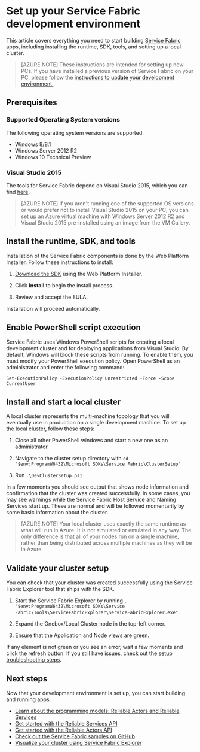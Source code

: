 <properties
   pageTitle="Set up your Service Fabric development environment | Microsoft Azure"
   description="Install the Service Fabric runtime, SDK, and tools and create a local development cluster."
   services="service-fabric"
   documentationCenter=".net"
   authors="seanmck"
   manager="samgeo"
   editor=""/>

<tags
   ms.service="service-fabric"
   ms.devlang="dotNet"
   ms.topic="hero-article"
   ms.tgt_pltfrm="NA"
   ms.workload="NA"
   ms.date="07/24/2015"
   ms.author="seanmck"/>

# Set up your Service Fabric development environment
 This article covers everything you need to start building [Service Fabric][1] apps, including installing the runtime, SDK, tools, and setting up a local cluster.

 > [AZURE.NOTE] These instructions are intended for setting up new PCs. If you have installed a previous version of Service Fabric on your PC, please follow the [instructions to update your development environment ](service-fabric-update-your-development-environment.md).

## Prerequisites
### Supported Operating System versions
The following operating system versions are supported:

- Windows 8/8.1
- Windows Server 2012 R2
- Windows 10 Technical Preview

### Visual Studio 2015

The tools for Service Fabric depend on Visual Studio 2015, which you can find [here][2].

> [AZURE.NOTE] If you aren't running one of the supported OS versions or would prefer not to install Visual Studio 2015 on your PC, you can set up an Azure virtual machine with Windows Server 2012 R2 and Visual Studio 2015 pre-installed using an image from the VM Gallery.

## Install the runtime, SDK, and tools

Installation of the Service Fabric components is done by the Web Platform Installer. Follow these instructions to install:

1. [Download the SDK][3] using the Web Platform Installer.

2. Click **Install** to begin the install process.

3. Review and accept the EULA.

Installation will proceed automatically.

## Enable PowerShell script execution

Service Fabric uses Windows PowerShell scripts for creating a local development cluster and for deploying applications from Visual Studio. By default, Windows will block these scripts from running. To enable them, you must modify your PowerShell execution policy. Open PowerShell as an administrator and enter the following command:

    Set-ExecutionPolicy -ExecutionPolicy Unrestricted -Force -Scope CurrentUser


## Install and start a local cluster
A local cluster represents the multi-machine topology that you will eventually use in production on a single development machine. To set up the local cluster, follow these steps:


1. Close all other PowerShell windows and start a new one as an administrator.

2. Navigate to the cluster setup directory with `cd "$env:ProgramW6432\Microsoft SDKs\Service Fabric\ClusterSetup"`

3. Run `.\DevClusterSetup.ps1`

In a few moments you should see output that shows node information and confirmation that the cluster was created successfully. In some cases, you may see warnings while the Service Fabric Host Service and Naming Services start up. These are normal and will be followed momentarily by some basic information about the cluster.

> [AZURE.NOTE] Your local cluster uses exactly the same runtime as what will run in Azure. It is not simulated or emulated in any way. The only difference is that all of your nodes run on a single machine, rather than being distributed across multiple machines as they will be in Azure.

## Validate your cluster setup

You can check that your cluster was created successfully using the Service Fabric Explorer tool that ships with the SDK.

1. Start the Service Fabric Explorer by running `. "$env:ProgramW6432\Microsoft SDKs\Service Fabric\Tools\ServiceFabricExplorer\ServiceFabricExplorer.exe"`.

2. Expand the Onebox/Local Cluster node in the top-left corner.

3. Ensure that the Application and Node views are green.

If any element is not green or you see an error, wait a few moments and click the refresh button. If you still have issues, check out the [setup troubleshooting steps](service-fabric-troubleshoot-local-cluster-setup.md).

## Next steps
Now that your development environment is set up, you can start building and running apps.

- [Learn about the programming models: Reliable Actors and Reliable Services](service-fabric-choose-framework.md)
- [Get started with the Reliable Services API](service-fabric-reliable-services-quick-start.md)
- [Get started with the Reliable Actors API](service-fabric-reliable-actors-get-started.md)
- [Check out the Service Fabric samples on GitHub](https://github.com/azure/servicefabric-samples)
- [Visualize your cluster using Service Fabric Explorer](service-fabric-visualizing-your-cluster.md)

[1]: http://azure.microsoft.com/en-us/campaigns/service-fabric/ "Service Fabric campaign page"
[2]: http://go.microsoft.com/fwlink/?LinkId=517106 "VS RC"
[3]:http://www.microsoft.com/web/handlers/webpi.ashx?command=getinstallerredirect&appid=MicrosoftAzure-ServiceFabric "WebPI link"
